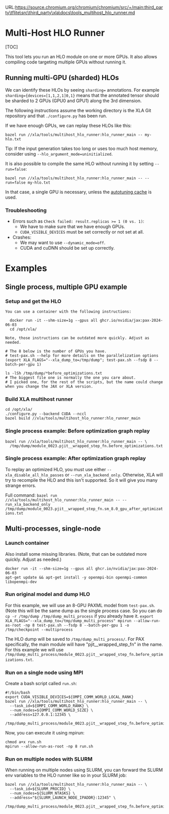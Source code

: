 URL:https://source.chromium.org/chromium/chromium/src/+/main:third_party\tflite\src\third_party\xla\docs\tools_multihost_hlo_runner.md
# Multi-Host HLO Runner

[TOC]

This tool lets you run an HLO module on one or more GPUs. It also allows
compiling code targeting multiple GPUs without running it.

## Running multi-GPU (sharded) HLOs

We can identify these HLOs by seeing `sharding=` annotations. For example
`sharding={devices=[1,1,2,1]0,1}` means that the annotated tensor should be
sharded to 2 GPUs (GPU0 and GPU1) along the 3rd dimension.

The following instructions assume the working directory is the XLA Git
repository and that `./configure.py` has been run.

If we have enough GPUs, we can replay these HLOs like this:

```
bazel run //xla/tools/multihost_hlo_runner:hlo_runner_main -- my-hlo.txt
```

Tip: If the input generation takes too long or uses too much host memory,
consider using `--hlo_argument_mode=uninitialized`.

It is also possible to compile the same HLO without running it by setting
`--run=false`:

```
bazel run //xla/tools/multihost_hlo_runner:hlo_runner_main -- --run=false my-hlo.txt
```

In that case, a single GPU is necessary, unless the
[autotuning cache](./persisted_autotuning) is used.

### Troubleshooting

-   Errors such as `Check failed: result.replicas >= 1 (0 vs. 1)`:
    -   We have to make sure that we have enough GPUs.
    -   `CUDA_VISIBLE_DEVICES` must be set correctly or not set at all.
-   Crashes:
    -   We may want to use `--dynamic_mode=off`.
    -   CUDA and cuDNN should be set up correctly.

# Examples

## Single process, multiple GPU example

### Setup and get the HLO

``` {note}
You can use a container with the following instructions:

  docker run -it --shm-size=1g --gpus all ghcr.io/nvidia/jax:pax-2024-06-03
  cd /opt/xla/

Note, those instructions can be outdated more quickly. Adjust as needed.
```

```
# The 8 below is the number of GPUs you have.
# test-pax.sh --help for more details on the parallelization options
(export XLA_FLAGS="--xla_dump_to=/tmp/dump"; test-pax.sh --fsdp 8 --batch-per-gpu 1)

ls -lSh /tmp/dump/*before_optimizations.txt
# The biggest file one is normally the one you care about.
# I picked one, for the rest of the scripts, but the name could change when you change the JAX or XLA version.
```

### Build XLA multihost runner

```
cd /opt/xla/
./configure.py --backend CUDA --nccl
bazel build //xla/tools/multihost_hlo_runner:hlo_runner_main
```

### Single process example: Before optimization graph replay

```
bazel run //xla/tools/multihost_hlo_runner:hlo_runner_main -- \
  /tmp/dump/module_0023.pjit__wrapped_step_fn.before_optimizations.txt
```

### Single process example: After optimization graph replay

To replay an optimized HLO, you must use either `--xla_disable_all_hlo_passes`
or `--run_xla_backend_only`. Otherwise, XLA will try to recompile the HLO and
this isn't supported. So it will give you many strange errors.

Full command: `bazel run //xla/tools/multihost_hlo_runner:hlo_runner_main --
--run_xla_backend_only
/tmp/dump/module_0023.pjit__wrapped_step_fn.sm_8.0_gpu_after_optimizations.txt`

## Multi-processes, single-node

### Launch container

Also install some missing libraries. (Note, that can be outdated more quickly.
Adjust as needed.)

```
docker run -it --shm-size=1g --gpus all ghcr.io/nvidia/jax:pax-2024-06-03
apt-get update && apt-get install -y openmpi-bin openmpi-common libopenmpi-dev
```

### Run original model and dump HLO

For this example, we will use an 8-GPU PAXML model from `test-pax.sh`. (Note
this will be the same dump as the single process case. So you can do `cp -r
/tmp/dump /tmp/dump_multi_process` if you already have it. `export
XLA_FLAGS="--xla_dump_to=/tmp/dump_multi_process" mpirun --allow-run-as-root -np
8 test-pax.sh --fsdp 8 --batch-per-gpu 1 -o /tmp/checkpoint --multiprocess`

The HLO dump will be saved to `/tmp/dump_multi_process/`. For PAX specifically,
the main module will have "pjit__wrapped_step_fn" in the name. For this example
we will use
`/tmp/dump_multi_process/module_0023.pjit__wrapped_step_fn.before_optimizations.txt`.

### Run on a single node using MPI

Create a bash script called `run.sh`:

```
#!/bin/bash
export CUDA_VISIBLE_DEVICES=${OMPI_COMM_WORLD_LOCAL_RANK}
bazel run //xla/tools/multihost_hlo_runner:hlo_runner_main -- \
  --task_id=${OMPI_COMM_WORLD_RANK} \
  --num_nodes=${OMPI_COMM_WORLD_SIZE} \
  --address=127.0.0.1:12345 \
  /tmp/dump_multi_process/module_0023.pjit__wrapped_step_fn.before_optimizations.txt
```

Now, you can execute it using mpirun:

```
chmod a+x run.sh
mpirun --allow-run-as-root -np 8 run.sh
```

### Run on multiple nodes with SLURM

When running on multiple nodes using SLURM, you can forward the SLURM env
variables to the HLO runner like so in your SLURM job:

```
bazel run //xla/tools/multihost_hlo_runner:hlo_runner_main -- \
  --task_id=${SLURM_PROCID} \
  --num_nodes=${SLURM_NTASKS} \
  --address="${SLURM_LAUNCH_NODE_IPADDR}:12345" \
  /tmp/dump_multi_process/module_0023.pjit__wrapped_step_fn.before_optimizations.txt
```

